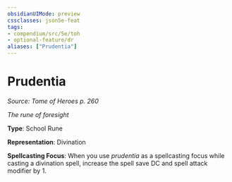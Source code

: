 ```yaml
---
obsidianUIMode: preview
cssclasses: json5e-feat
tags:
- compendium/src/5e/toh
- optional-feature/dr
aliases: ["Prudentia"]
---
```

# Prudentia
*Source: Tome of Heroes p. 260*  

*The rune of foresight*

**Type**: School Rune

**Representation**: Divination

**Spellcasting Focus**: When you use *prudentia* as a spellcasting focus while casting a divination spell, increase the spell save DC and spell attack modifier by 1.